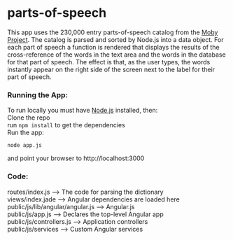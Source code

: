 parts-of-speech
===============

This app uses the 230,000 entry parts-of-speech catalog from the [Moby Project](http://icon.shef.ac.uk/Moby/). The catalog is parsed and sorted by Node.js into a data object. For each part of speech a function is rendered that displays the results of the cross-reference of the words in the text area and the words in the database for that part of speech. The effect is that, as the user types, the words instantly appear on the right side of the screen next to the label for their part of speech.

### Running the App:

To run locally you must have [Node.js](http://nodejs.org) installed, then:   
Clone the repo   
run `npm install` to get the dependencies   
Run the app:   

    node app.js
and point your browser to http://localhost:3000   

### Code:

routes/index.js                     --> The code for parsing the dictionary   
views/index.jade                    --> Angular dependencies are loaded here   
public/js/lib/angular/angular.js    --> Angular.js   
public/js/app.js                    --> Declares the top-level Angular app   
public/js/controllers.js            --> Application controllers   
public/js/services                  --> Custom Angular services   


